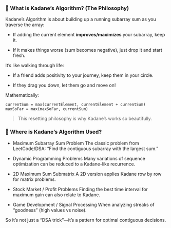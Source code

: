 ### 🧠 What is Kadane’s Algorithm? (The Philosophy)

Kadane’s Algorithm is about building up a running subarray sum as you traverse the array:

- If adding the current element **improves/maximizes** your subarray, keep it.

- If it makes things worse (sum becomes negative), just drop it and start fresh.

It’s like walking through life:

- If a friend adds positivity to your journey, keep them in your circle.

- If they drag you down, let them go and move on!

Mathematically:

```
currentSum = max(currentElement, currentElement + currentSum)
maxSoFar = max(maxSoFar, currentSum)
```

> This resetting philosophy is why Kadane’s works so beautifully.

### 🎯 Where is Kadane’s Algorithm Used?

- Maximum Subarray Sum Problem
  The classic problem from LeetCode/DSA: “Find the contiguous subarray with the largest sum.”

- Dynamic Programming Problems
  Many variations of sequence optimization can be reduced to a Kadane-like recurrence.

- 2D Maximum Sum Submatrix
  A 2D version applies Kadane row by row for matrix problems.

- Stock Market / Profit Problems
  Finding the best time interval for maximum gain can also relate to Kadane.

- Game Development / Signal Processing
  When analyzing streaks of “goodness” (high values vs noise).

So it’s not just a “DSA trick”—it’s a pattern for optimal contiguous decisions.
